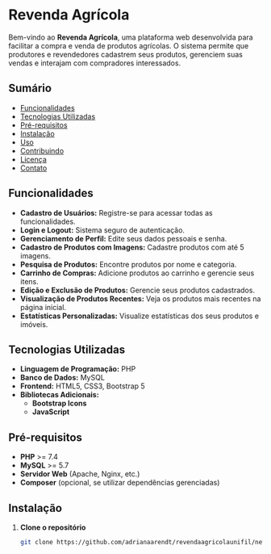 # Revenda Agrícola

Bem-vindo ao **Revenda Agrícola**, uma plataforma web desenvolvida para facilitar a compra e venda de produtos agrícolas. O sistema permite que produtores e revendedores cadastrem seus produtos, gerenciem suas vendas e interajam com compradores interessados.

## Sumário

- [Funcionalidades](#funcionalidades)
- [Tecnologias Utilizadas](#tecnologias-utilizadas)
- [Pré-requisitos](#pré-requisitos)
- [Instalação](#instalação)
- [Uso](#uso)
- [Contribuindo](#contribuindo)
- [Licença](#licença)
- [Contato](#contato)

## Funcionalidades

- **Cadastro de Usuários:** Registre-se para acessar todas as funcionalidades.
- **Login e Logout:** Sistema seguro de autenticação.
- **Gerenciamento de Perfil:** Edite seus dados pessoais e senha.
- **Cadastro de Produtos com Imagens:** Cadastre produtos com até 5 imagens.
- **Pesquisa de Produtos:** Encontre produtos por nome e categoria.
- **Carrinho de Compras:** Adicione produtos ao carrinho e gerencie seus itens.
- **Edição e Exclusão de Produtos:** Gerencie seus produtos cadastrados.
- **Visualização de Produtos Recentes:** Veja os produtos mais recentes na página inicial.
- **Estatísticas Personalizadas:** Visualize estatísticas dos seus produtos e imóveis.

## Tecnologias Utilizadas

- **Linguagem de Programação:** PHP
- **Banco de Dados:** MySQL
- **Frontend:** HTML5, CSS3, Bootstrap 5
- **Bibliotecas Adicionais:**
  - **Bootstrap Icons**
  - **JavaScript**

## Pré-requisitos

- **PHP** >= 7.4
- **MySQL** >= 5.7
- **Servidor Web** (Apache, Nginx, etc.)
- **Composer** (opcional, se utilizar dependências gerenciadas)

## Instalação

1. **Clone o repositório**

   ```bash
   git clone https://github.com/adrianaarendt/revendaagricolaunifil/new/master.git
